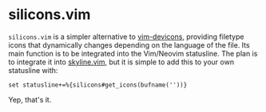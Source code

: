 # silicons.vim

`silicons.vim` is a simpler alternative to [vim-devicons](https://github.com/ryanoasis/vim-devicons), providing filetype
icons that dynamically changes depending on the language of the file. Its main function is to be integrated into the
Vim/Neovim statusline. The plan is to integrate it into [skyline.vim](https://github.com/ourigen/skyline.vim), but it is
simple to add this to your own statusline with:

```vim
set statusline+=%{silicons#get_icons(bufname(''))}
```

Yep, that's it.

